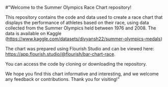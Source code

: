 #"Welcome to the Summer Olympics Race Chart repository!

This repository contains the code and data used to create a race chart that displays the performance of athletes based on their race, using data collected from the Summer Olympics held between 1976 and 2008. The data is available on Kaggle (https://www.kaggle.com/datasets/divyansh22/summer-olympics-medals)

The chart was prepared using Flourish Studio and can be viewed here: https://app.flourish.studio/@flourish/bar-chart-race.



You can access the code by cloning or downloading the repository.

We hope you find this chart informative and interesting, and we welcome any feedback or contributions. Thank you for visiting!"

